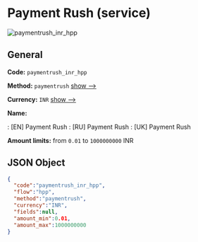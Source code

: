 
# Payment Rush (service) 
![paymentrush_inr_hpp](https://static.openfintech.io/payment_methods/paymentrush_inr_hpp/logo.svg?w=400&c=v0.59.26#w200)  

## General 
 
**Code:** `paymentrush_inr_hpp` 
 
**Method:** `paymentrush` 
 [show -->](/payment-methods/paymentrush/) 
 
**Currency:** `INR` [show -->](/currencies/INR/) 
 
**Name:** 
 
:	[EN] Payment Rush 
:	[RU] Payment Rush 
:	[UK] Payment Rush 
 
**Amount limits:** from `0.01` to `1000000000` INR 

## JSON Object 

```json
{
  "code":"paymentrush_inr_hpp",
  "flow":"hpp",
  "method":"paymentrush",
  "currency":"INR",
  "fields":null,
  "amount_min":0.01,
  "amount_max":1000000000
}
```  
